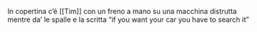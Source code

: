 In copertina c’é [[Tim]] con un freno a mano su una macchina distrutta mentre da’ le spalle e la scritta “if you want your car you have to search it”